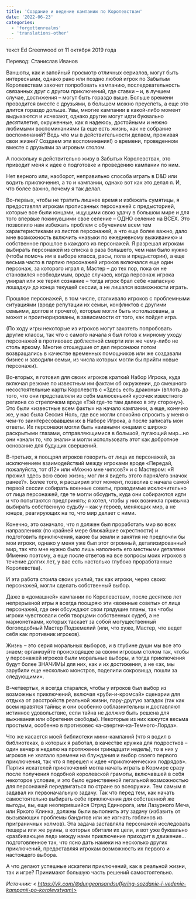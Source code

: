 ```yaml
---
title: 'Создание и ведение кампании по Королевствам'
date: '2022-06-23'
categories:
  - 'forgottenrealms'
  - 'translations-other'
---
```


текст Ed Greenwood от 11 октября 2019 года

Перевод: Станислав Иванов

Ваншоты, как и запойный просмотр отличных сериалов, могут быть интересными, однако рано или поздно любой игрок по Забытым Королевствам захочет попробовать кампанию, последовательность связанных друг с другом приключений, где ставки – и, в лучшем случае, достижения – могут быть гораздо выше. Больше времени проводится вместе с друзьями, в большем можно преуспеть, а еще это длится гораздо дольше. Увы, многие кампании в какой-либо момент выдыхаются и исчезают, однако другие могут идти буквально десятилетия, окруженные, как я надеюсь, достойными и нежно любимыми воспоминаниями (а еще есть жизнь, как не собрание воспоминаний? Ведь что мы в действительности делаем, проживая свои жизни? Создаем эти воспоминания!) о времени, проведенном вместе с друзьями за игровым столом.

А поскольку я действительно живу в Забытых Королевствах, это приводит меня к идее о подготовке и проведению кампании по ним.

Нет верного или, наоборот, неправильно способа играть в D&D или водить приключения, а то и кампании, однако вот как это делал я. И, что более важно, почему я так делал.

Во-первых, чтобы не тратить лишнее время и избежать сумятицы, я предоставлял игрокам прописанных персонажей с предысторией, которые все были юнцами, ищущими свою удачу в большом мире и для того впервые покинувшими свое селение – ОДНО селение на ВСЕХ. Это позволило нам избежать проблем с обучением всем тем характеристиками из листов персонажей, а что еще более важно, дало мне возможность включить «навыки по ежедневному выживанию» и собственное прошлое в каждого из персонажей. Я разрешал игрокам выбирать персонажей из списка в раза большего, чем нам было нужно (чтобы помочь им в выборе класса, расы, пола и предыстории), а еще весьма часто в партию персонажей игроков включался еще один персонаж, за которого играл я, Мастер – до тех пор, пока он не становился необходимым, вроде случаев, когда персонаж игрока умирал или же терял сознание – тогда игрок брал себе «запасную лошадку» до конца текущей сессии, а не лишался возможности играть.

Прошлое персонажей, в том числе, сталкивало игроков с проблемными ситуациями (вроде репутации их семьи, конфликтов с другими семьями, долгов и прочего), которые могли быть использованы, а может и проигнорированы, в зависимости от того, как пойдет игра.

(По ходу игры некоторые из игроков могут захотеть попробовать другие классы, так что с самого начала я был готов к мирному уходу персонажей в противовес доблестной смерти или же чему-либо не столь яркому. Многие отошедшие от дел персонажи потом возвращались в качестве временных помощников или же создавали бизнес и заводили семьи, из числа которых могли бы прийти новые персонажи).

Во-вторых, я готовил для своих игроков краткий Набор Игрока, куда включал резюме по известным им фактам об окружении, до смешного несостоятельные карты Королевств с «Здесь есть драконы» (вплоть до того, что они представляли из себя малюсенький кусочек известного региона со стрелочкам вроде «Тэй где-то там далеко в эту сторону»). Это были «известные всем факты» на начало кампании, а еще, конечно же, у нас была Сессия Ноль, где все могли спокойно спросить у меня о чем-то заинтересовавшем их в Наборе Игрока, а после записать мои ответы. Их персонажи могли быть наивными юнцами с широко раскрытыми глазами, отправляющимися в большой, пугающий мир…но они «знали то, что знали» и могли использовать этот как добротное основание для будущих свершений.

В-третьих, я поощрял игроков говорить от лица их персонажей, за исключением взаимодействий между игроками вроде «Передай, пожалуйста, тот d12» или «Можно мне чипсов?» и с Мастером: «Я прожил здесь всю свою жизнь; мог ли я видеть этого парня/его значок ранее?». Более того, я расширил этот момент, позволив с начала самой первой сессии собирать военные советы, проводимые исключительно от лица персонажей, где те могли обсудить, куда они собираются идти и что попытаются предпринять; я хотел, чтобы у них возникла привычка выбирать собственную судьбу – как у героев, меняющих мир, а не юнцов, реагирующих на то, что мир делает с ними.

Конечно, это означало, что я должен был проработать мир во всех направлениях (по крайней мере ближайшие окрестности) и подготовить приключения, какие бы земли и занятия не предпочли бы мои игроки, однако у меня уже был этот огромный, детализированный мир, так что мне нужно было лишь наполнить его местными деталями (Именно поэтому, а еще после ответов на все вопросы моих игроков в течение долгих лет, у вас есть настолько глубоко проработанные Королевства).

И эта работа стоила своих усилий, так как игроки, через своих персонажей, могли сделать собственный выбор.

Даже в «домашней» кампании по Королевствам, после десятков лет непрерывной игры я всегда поощряю эти «военные советы» от лица персонажей, где они обсуждают свои грядущие планы, так чтобы игроки чувствовали себя творцами собственных судеб, а не марионетками, которых таскает за собой могущественный богоподобный Мастер Подземелий (или, что хуже, Мастер, что ведет себя как противник игроков).

Жизнь – это серия моральных выборов, и в глубине души мы все это знаем; организуйте происходящее за своим игровым столом так, чтобы у персонажей игроков были моральные выборы, и тогда приключения будут более ЗНАЧИМЫ для них, как и их достижения, а не «эх, мы зарубили еще несколько монстров, поделили сокровища, пошли за следующими».

В-четвертых, я всегда старался, чтобы у игроков был выбор из возможных приключений, включая «руби-и-кромсай» сценарии для отдыха от расстройств реальной жизни, пару-другую загадок (так как всем нравятся тайны; и они особенно соблазнительны и доставляют истинное удовольствие, если тайна не _должна_ быть решена для выживания или обретения свободы). Некоторые из них кажутся весьма простыми, особенно в противовес «а-свергни-ка-Темного-Лорда».

Что же касается моей библиотеки мини-кампаний (что я водил в библиотеках, в которых я работал, в качестве кружка для подростков – один вечер в неделю на протяжении тринадцати недель), то в них у игроков не хватало времени на блуждания и выбор своего первого приключения, так что я перешел к идее «приключенческих подрядов». Партия искателей приключений могла начать играть в Кормире сразу после получения подобной королевской грамоты, включавшей в себя некоторое условие, и это было единственной легальной возможностью для персонажей передвигаться по стране во всеоружии. Тем самым я задавал их первоначальную задачу. Так что перед тем, как начать самостоятельно выбирать себе приключения для собственной же выгоды, вы, еще неоперившийся Отряд Единорога, или Лазурного Меча, или Яркого Клинка, должны были выполнить эту задачу (избавить от вызывающих проблемы бандитов или же изгнать гоблинов из приграничных холмов). Эта задача заставляла персонажей исследовать пещеры или же руины, в которых обитали их цели, и вот уже буквально «разбивающее лед» между нами приключение приходит в движение…подготовленное так, что ясно дать намеки на несколько других приключений, предоставляя игрокам возможность их первого и настоящего выбора.

А что делают успешные искатели приключений, как в реальной жизни, так и игре? Принимают большую часть решений самостоятельно.

_Источник: < https://vk.com/@dungeonsandsuffering-sozdanie-i-vedenie-kampanii-po-korolevstvam\>_
